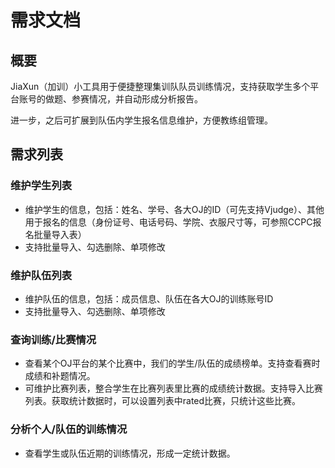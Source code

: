 # 需求文档

## 概要

JiaXun（加训）小工具用于便捷整理集训队队员训练情况，支持获取学生多个平台账号的做题、参赛情况，并自动形成分析报告。

进一步，之后可扩展到队伍内学生报名信息维护，方便教练组管理。

## 需求列表

### 维护学生列表

* 维护学生的信息，包括：姓名、学号、各大OJ的ID（可先支持Vjudge）、其他用于报名的信息（身份证号、电话号码、学院、衣服尺寸等，可参照CCPC报名批量导入表）
* 支持批量导入、勾选删除、单项修改

### 维护队伍列表

* 维护队伍的信息，包括：成员信息、队伍在各大OJ的训练账号ID
* 支持批量导入、勾选删除、单项修改

### 查询训练/比赛情况

* 查看某个OJ平台的某个比赛中，我们的学生/队伍的成绩榜单。支持查看赛时成绩和补题情况。
* 可维护比赛列表，整合学生在比赛列表里比赛的成绩统计数据。支持导入比赛列表。获取统计数据时，可以设置列表中rated比赛，只统计这些比赛。

### 分析个人/队伍的训练情况

* 查看学生或队伍近期的训练情况，形成一定统计数据。
